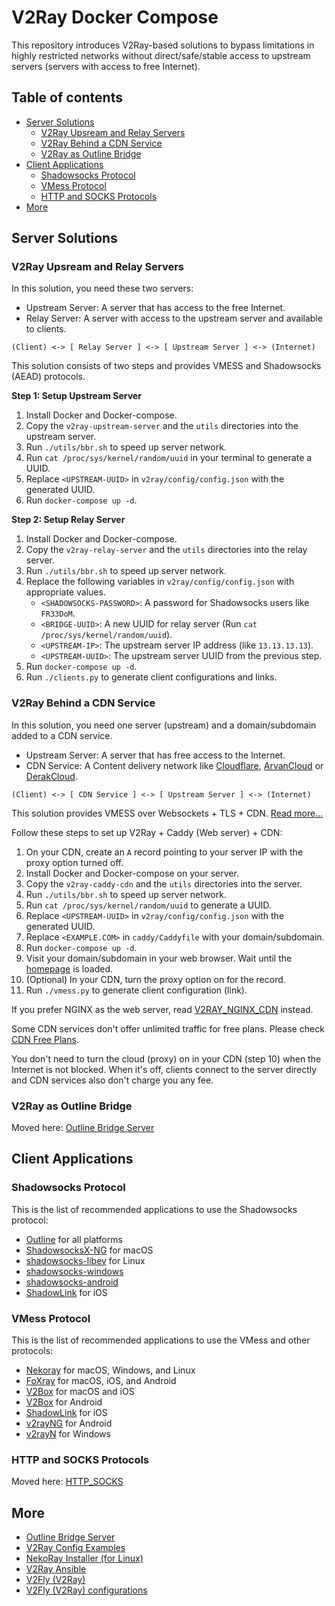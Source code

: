 # V2Ray Docker Compose

This repository introduces V2Ray-based solutions to bypass limitations in highly restricted networks
without direct/safe/stable access to upstream servers (servers with access to free Internet).

## Table of contents

  * [Server Solutions](#server-solutions)
    * [V2Ray Upsream and Relay Servers](#v2ray-upsream-and-relay-servers)
    * [V2Ray Behind a CDN Service](#v2ray-behind-a-cdn-service)
    * [V2Ray as Outline Bridge](#v2ray-as-outline-bridge)
  * [Client Applications](#client-applications)
    * [Shadowsocks Protocol](#shadowsocks-protocol)
    * [VMess Protocol](#vmess-protocol)
    * [HTTP and SOCKS Protocols](#http-and-socks-protocols)
  * [More](#more)

## Server Solutions

### V2Ray Upsream and Relay Servers

In this solution, you need these two servers:

* Upstream Server: A server that has access to the free Internet.
* Relay Server: A server with access to the upstream server and available to clients.

```
(Client) <-> [ Relay Server ] <-> [ Upstream Server ] <-> (Internet)
```

This solution consists of two steps and provides VMESS and Shadowsocks (AEAD) protocols.

**Step 1: Setup Upstream Server**

1. Install Docker and Docker-compose.
1. Copy the `v2ray-upstream-server` and the `utils` directories into the upstream server.
1. Run ```./utils/bbr.sh``` to speed up server network.
1. Run ```cat /proc/sys/kernel/random/uuid``` in your terminal to generate a UUID.
1. Replace `<UPSTREAM-UUID>` in `v2ray/config/config.json` with the generated UUID.
1. Run `docker-compose up -d`.

**Step 2: Setup Relay Server**

1. Install Docker and Docker-compose.
1. Copy the `v2ray-relay-server` and the `utils` directories into the relay server.
1. Run ```./utils/bbr.sh``` to speed up server network.
1. Replace the following variables in `v2ray/config/config.json` with appropriate values.
    * `<SHADOWSOCKS-PASSWORD>`: A password for Shadowsocks users like `FR33DoM`.
    * `<BRIDGE-UUID>`: A new UUID for relay server (Run ```cat /proc/sys/kernel/random/uuid```).
    * `<UPSTREAM-IP>`: The upstream server IP address (like `13.13.13.13`).
    * `<UPSTREAM-UUID>`: The upstream server UUID from the previous step.
1. Run `docker-compose up -d`.
1. Run `./clients.py` to generate client configurations and links.

### V2Ray Behind a CDN Service

In this solution, you need one server (upstream) and a domain/subdomain added to a CDN service.

* Upstream Server: A server that has free access to the Internet.
* CDN Service: A Content delivery network like [Cloudflare](//cloudflare.com), [ArvanCloud](//arvancloud.ir) or [DerakCloud](//derak.cloud).

```
(Client) <-> [ CDN Service ] <-> [ Upstream Server ] <-> (Internet)
```

This solution provides VMESS over Websockets + TLS + CDN.
[Read more...](https://guide.v2fly.org/en_US/advanced/wss_and_web.html)

Follow these steps to set up V2Ray + Caddy (Web server) + CDN:

1. On your CDN, create an `A` record pointing to your server IP with the proxy option turned off.
1. Install Docker and Docker-compose on your server.
1. Copy the `v2ray-caddy-cdn` and the `utils` directories into the server.
1. Run ```./utils/bbr.sh``` to speed up server network.
1. Run ```cat /proc/sys/kernel/random/uuid``` to generate a UUID.
1. Replace `<UPSTREAM-UUID>` in `v2ray/config/config.json` with the generated UUID.
1. Replace `<EXAMPLE.COM>` in `caddy/Caddyfile` with your domain/subdomain.
1. Run `docker-compose up -d`.
1. Visit your domain/subdomain in your web browser.
   Wait until the [homepage](https://github.com/miladrahimi/v2ray-docker-compose/blob/master/v2ray-caddy-cdn/caddy/web/index.html) is loaded.
1. (Optional) In your CDN, turn the proxy option on for the record.
1. Run `./vmess.py` to generate client configuration (link).

If you prefer NGINX as the web server, read [V2RAY_NGINX_CDN](docs/V2RAY_NGINX_CDN.md) instead.

Some CDN services don't offer unlimited traffic for free plans.
Please check [CDN Free Plans](https://github.com/miladrahimi/v2ray-docker-compose/discussions/89).

You don't need to turn the cloud (proxy) on in your CDN (step 10) when the Internet is not blocked.
When it's off, clients connect to the server directly and CDN services also don't charge you any fee.

### V2Ray as Outline Bridge

Moved here: [Outline Bridge Server](https://github.com/miladrahimi/outline-bridge-server)

## Client Applications

### Shadowsocks Protocol

This is the list of recommended applications to use the Shadowsocks protocol:

* [Outline](https://getoutline.org/get-started/#step-3) for all platforms
* [ShadowsocksX-NG](https://github.com/shadowsocks/ShadowsocksX-NG/releases) for macOS
* [shadowsocks-libev](https://github.com/shadowsocks/shadowsocks-libev) for Linux
* [shadowsocks-windows](https://github.com/shadowsocks/shadowsocks-windows/releases)
* [shadowsocks-android](https://github.com/shadowsocks/shadowsocks-android/releases)
* [ShadowLink](https://apps.apple.com/us/app/shadowlink-shadowsocks-vpn/id1439686518) for iOS

### VMess Protocol

This is the list of recommended applications to use the VMess and other protocols:

* [Nekoray](https://github.com/MatsuriDayo/nekoray/releases) for macOS, Windows, and Linux
* [FoXray](https://foxray.org/#download) for macOS, iOS, and Android
* [V2Box](https://apps.apple.com/us/app/v2box-v2ray-client/id6446814690) for macOS and iOS
* [V2Box](https://play.google.com/store/apps/details?id=dev.hexasoftware.v2box) for Android
* [ShadowLink](https://apps.apple.com/us/app/shadowlink-shadowsocks-vpn/id1439686518) for iOS
* [v2rayNG](https://github.com/2dust/v2rayNG) for Android
* [v2rayN](https://github.com/2dust/v2rayN/releases) for Windows

### HTTP and SOCKS Protocols

Moved here: [HTTP_SOCKS](docs/HTTP_SOCKS.md)

## More

* [Outline Bridge Server](https://github.com/miladrahimi/outline-bridge-server)
* [V2Ray Config Examples](https://github.com/xesina/v2ray-config-examples)
* [NekoRay Installer (for Linux)](https://github.com/ohmydevops/nekoray-installer)
* [V2Ray Ansible](https://github.com/ohmydevops/v2ray-ansible)
* [V2Fly (V2Ray)](https://www.v2fly.org)
* [V2Fly (V2Ray) configurations](https://guide.v2fly.org)
